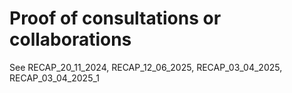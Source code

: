 # Proof of consultations or collaborations

See RECAP_20_11_2024, RECAP_12_06_2025, RECAP_03_04_2025, RECAP_03_04_2025_1